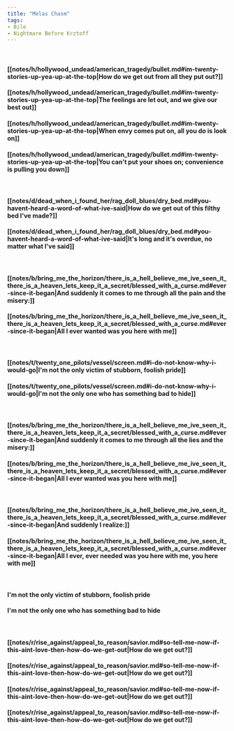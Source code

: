 ```yaml
---
title: "Melas Chasm"
tags:
- Bile
- Nightmare Before Krztoff
---
```

&nbsp;
#### [[notes/h/hollywood_undead/american_tragedy/bullet.md#im-twenty-stories-up-yea-up-at-the-top|How do we get out from all they put out?]]
#### [[notes/h/hollywood_undead/american_tragedy/bullet.md#im-twenty-stories-up-yea-up-at-the-top|The feelings are let out, and we give our best out]]
#### [[notes/h/hollywood_undead/american_tragedy/bullet.md#im-twenty-stories-up-yea-up-at-the-top|When envy comes put on, all you do is look on]]
#### [[notes/h/hollywood_undead/american_tragedy/bullet.md#im-twenty-stories-up-yea-up-at-the-top|You can't put your shoes on; convenience is pulling you down]]
&nbsp;
#### [[notes/d/dead_when_i_found_her/rag_doll_blues/dry_bed.md#you-havent-heard-a-word-of-what-ive-said|How do we get out of this filthy bed I've made?]]
#### [[notes/d/dead_when_i_found_her/rag_doll_blues/dry_bed.md#you-havent-heard-a-word-of-what-ive-said|It's long and it's overdue, no matter what I've said]]
&nbsp;
#### [[notes/b/bring_me_the_horizon/there_is_a_hell_believe_me_ive_seen_it_there_is_a_heaven_lets_keep_it_a_secret/blessed_with_a_curse.md#ever-since-it-began|And suddenly it comes to me through all the pain and the misery:]]
#### [[notes/b/bring_me_the_horizon/there_is_a_hell_believe_me_ive_seen_it_there_is_a_heaven_lets_keep_it_a_secret/blessed_with_a_curse.md#ever-since-it-began|All I ever wanted was you here with me]]
&nbsp;
#### [[notes/t/twenty_one_pilots/vessel/screen.md#i-do-not-know-why-i-would-go|I'm not the only victim of stubborn, foolish pride]]
#### [[notes/t/twenty_one_pilots/vessel/screen.md#i-do-not-know-why-i-would-go|I'm not the only one who has something bad to hide]]
&nbsp;
#### [[notes/b/bring_me_the_horizon/there_is_a_hell_believe_me_ive_seen_it_there_is_a_heaven_lets_keep_it_a_secret/blessed_with_a_curse.md#ever-since-it-began|And suddenly it comes to me through all the lies and the misery:]]
#### [[notes/b/bring_me_the_horizon/there_is_a_hell_believe_me_ive_seen_it_there_is_a_heaven_lets_keep_it_a_secret/blessed_with_a_curse.md#ever-since-it-began|All I ever wanted was you here with me]]
&nbsp;
#### [[notes/b/bring_me_the_horizon/there_is_a_hell_believe_me_ive_seen_it_there_is_a_heaven_lets_keep_it_a_secret/blessed_with_a_curse.md#ever-since-it-began|And suddenly I realize:]]
#### [[notes/b/bring_me_the_horizon/there_is_a_hell_believe_me_ive_seen_it_there_is_a_heaven_lets_keep_it_a_secret/blessed_with_a_curse.md#ever-since-it-began|All I ever, ever needed was you here with me, you here with me]]
&nbsp;
#### I'm not the only victim of stubborn, foolish pride
#### I'm not the only one who has something bad to hide
&nbsp;
#### [[notes/r/rise_against/appeal_to_reason/savior.md#so-tell-me-now-if-this-aint-love-then-how-do-we-get-out|How do we get out?]]
#### [[notes/r/rise_against/appeal_to_reason/savior.md#so-tell-me-now-if-this-aint-love-then-how-do-we-get-out|How do we get out?]]
#### [[notes/r/rise_against/appeal_to_reason/savior.md#so-tell-me-now-if-this-aint-love-then-how-do-we-get-out|How do we get out?]]
#### [[notes/r/rise_against/appeal_to_reason/savior.md#so-tell-me-now-if-this-aint-love-then-how-do-we-get-out|How do we get out?]]
